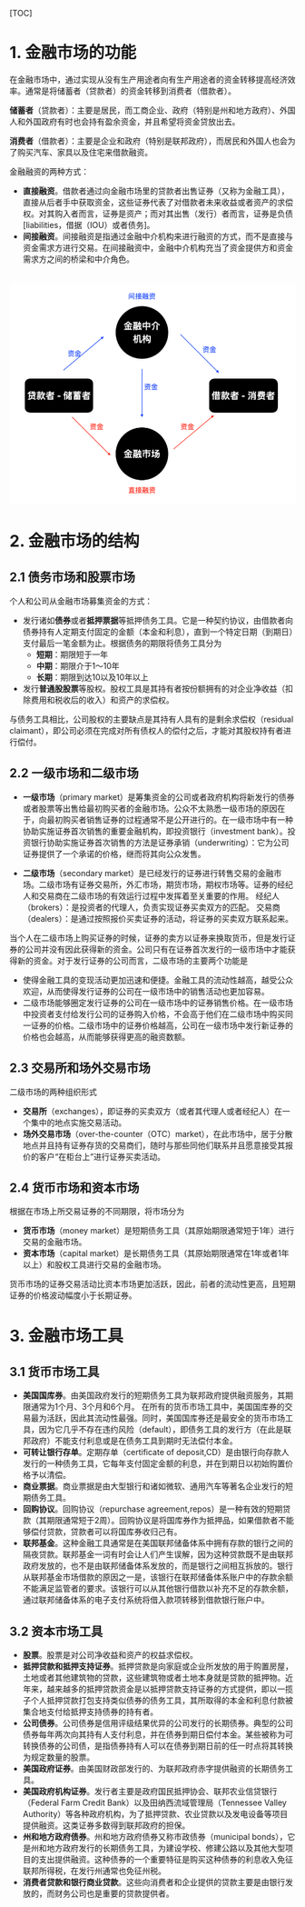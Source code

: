 [TOC]



# 1. 金融市场的功能

在金融市场中，通过实现从没有生产用途者向有生产用途者的资金转移提高经济效率。通常是将储蓄者（贷款者）的资金转移到消费者（借款者）。

**储蓄者**（贷款者）：主要是居民，而工商企业、政府（特别是州和地方政府）、外国人和外国政府有时也会持有盈余资金，并且希望将资金贷放出去。

**消费者**（借款者）：主要是企业和政府（特别是联邦政府），而居民和外国人也会为了购买汽车、家具以及住宅来借款融资。

金融融资的两种方式：

- **直接融资**。借款者通过向金融市场里的贷款者出售证券（又称为金融工具），直接从后者手中获取资金，这些证券代表了对借款者未来收益或者资产的求偿权。对其购入者而言，证券是资产；而对其出售（发行）者而言，证券是负债[liabilities，借据（IOU）或者债务]。
- **间接融资**。间接融资是指通过金融中介机构来进行融资的方式，而不是直接与资金需求方进行交易。在间接融资中，金融中介机构充当了资金提供方和资金需求方之间的桥梁和中介角色。

　![](./funding.png)



# 2. 金融市场的结构

## 2.1 债务市场和股票市场

个人和公司从金融市场募集资金的方式：

- 发行诸如**债券**或者**抵押票据**等抵押债务工具。它是一种契约协议，由借款者向债券持有人定期支付固定的金额（本金和利息），直到一个特定日期（到期日）支付最后一笔金额为止。根据债务的期限将债务工具分为
  - **短期**：期限短于一年
  - **中期**：期限介于1～10年
  - **长期**：期限到达10以及10年以上
- 发行**普通股股票**等股权。股权工具是其持有者按份额拥有的对企业净收益（扣除费用和税收后的收入）和资产的求偿权。

与债务工具相比，公司股权的主要缺点是其持有人具有的是剩余求偿权（residual claimant），即公司必须在完成对所有债权人的偿付之后，才能对其股权持有者进行偿付。

## 2.2 一级市场和二级市场

- **一级市场**（primary market）是筹集资金的公司或者政府机构将新发行的债券或者股票等出售给最初购买者的金融市场。公众不太熟悉一级市场的原因在于，向最初购买者销售证券的过程通常不是公开进行的。在一级市场中有一种协助实施证券首次销售的重要金融机构，即投资银行（investment bank）。投资银行协助实施证券首次销售的方法是证券承销（underwriting）：它为公司证券提供了一个承诺的价格，继而将其向公众发售。

- **二级市场**（secondary market）是已经发行的证券进行转售交易的金融市场。二级市场有证券交易所，外汇市场，期货市场，期权市场等。证券的经纪人和交易商在二级市场的有效运行过程中发挥着至关重要的作用。
  经纪人（brokers）：是投资者的代理人，负责实现证券买卖双方的匹配。
  交易商（dealers）：是通过按照报价买卖证券的活动，将证券的买卖双方联系起来。

当个人在二级市场上购买证券的时候，证券的卖方以证券来换取货币，但是发行证券的公司并没有因此获得新的资金。公司只有在证券首次发行的一级市场中才能获得新的资金。对于发行证券的公司而言，二级市场的主要两个功能是

- 使得金融工具的变现活动更加迅速和便捷。金融工具的流动性越高，越受公众欢迎，从而使得发行证券的公司在一级市场中的销售活动也更加容易。
- 二级市场能够圈定发行证券的公司在一级市场中的证券销售价格。在一级市场中投资者支付给发行公司的证券购入价格，不会高于他们在二级市场中购买同一证券的价格。二级市场中的证券价格越高，公司在一级市场中发行新证券的价格也会越高，从而能够获得更高的融资数额。

## 2.3 交易所和场外交易市场

二级市场的两种组织形式

- **交易所**（exchanges），即证券的买卖双方（或者其代理人或者经纪人）在一个集中的地点实施交易活动。
- **场外交易市场**（over-the-counter（OTC）market），在此市场中，居于分散地点并且持有证券存货的交易商们，随时与那些同他们联系并且愿意接受其报价的客户“在柜台上”进行证券买卖活动。

## 2.4 货币市场和资本市场

根据在市场上所交易证券的不同期限，将市场分为

- **货币市场**（money market）是短期债务工具（其原始期限通常短于1年）进行交易的金融市场。
- **资本市场**（capital market）是长期债务工具（其原始期限通常在1年或者1年以上）和股权工具进行交易的金融市场。

货币市场的证券交易活动比资本市场更加活跃，因此，前者的流动性更高，且短期证券的价格波动幅度小于长期证券。

# 3. 金融市场工具

## 3.1 货币市场工具

- **美国国库券**。由美国政府发行的短期债务工具为联邦政府提供融资服务，其期限通常为1个月、3个月和6个月。
  在所有的货币市场工具中，美国国库券的交易最为活跃，因此其流动性最强。同时，美国国库券还是最安全的货币市场工具，因为它几乎不存在违约风险（default），即债务工具的发行方（在此是联邦政府）不能支付利息或是在债务工具到期时无法偿付本金。
- **可转让银行存单**。定期存单（certificate of deposit,CD）是由银行向存款人发行的一种债务工具，它每年支付固定金额的利息，并在到期日以初始购置价格予以清偿。
- **商业票据**。商业票据是由大型银行和诸如微软、通用汽车等著名企业发行的短期债务工具。
- **回购协议**。回购协议（repurchase agreement,repos）是一种有效的短期贷款（其期限通常短于2周）。回购协议是将国库券作为抵押品，如果借款者不能够偿付贷款，贷款者可以将国库券收归己有。
- **联邦基金**。这种金融工具通常是在美国联邦储备体系中拥有存款的银行之间的隔夜贷款。联邦基金一词有时会让人们产生误解，因为这种贷款既不是由联邦政府发放的，也不是由联邦储备体系发放的，而是银行之间相互拆放的。银行从联邦基金市场借款的原因之一是，该银行在联邦储备体系账户中的存款余额不能满足监管者的要求。该银行可以从其他银行借款以补充不足的存款余额，通过联邦储备体系的电子支付系统将借入款项转移到借款银行账户中。

## 3.2 资本市场工具

- **股票**。股票是对公司净收益和资产的权益求偿权。
- **抵押贷款和抵押支持证券**。抵押贷款是向家庭或企业所发放的用于购置房屋，土地或者其他建筑物的贷款，这些建筑物或者土地本身就是贷款的抵押物。近年来，越来越多的抵押贷款资金是以抵押贷款支持证券的方式提供，即以一揽子个人抵押贷款打包支持类似债券的债务工具，其所取得的本金和利息付款被集合地支付给抵押支持债券的持有者。
- **公司债券**。公司债券是信用评级结果优异的公司发行的长期债券。典型的公司债券每年两次向其持有人支付利息，并在债券到期日偿付本金。某些被称为可转换债券的公司债，是指债券持有人可以在债券到期日前的任一时点将其转换为规定数量的股票。
- **美国政府证券**。由美国财政部发行的、为联邦政府赤字提供融资的长期债务工具。
- **美国政府机构证券**。发行者主要是政府国民抵押协会、联邦农业信贷银行（Federal Farm Credit Bank）以及田纳西流域管理局（Tennessee Valley Authority）等各种政府机构，为了抵押贷款、农业贷款以及发电设备等项目提供融资。这类证券多数得到联邦政府的担保。
- **州和地方政府债券**。州和地方政府债券又称市政债券（municipal bonds），它是州和地方政府发行的长期债务工具，为建设学校、修建公路以及其他大型项目的支出提供融资。这种债券的一个重要特征是购买这种债券的利息收入免征联邦所得税，在发行州通常也免征州税。
- **消费者贷款和银行商业贷款**。这些向消费者和企业提供的贷款主要是由银行发放的，而财务公司也是重要的贷款提供者。